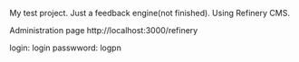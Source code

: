 My test project.
Just a feedback engine(not finished).
Using Refinery CMS.

Administration page http://localhost:3000/refinery

login: login
passwword: logpn